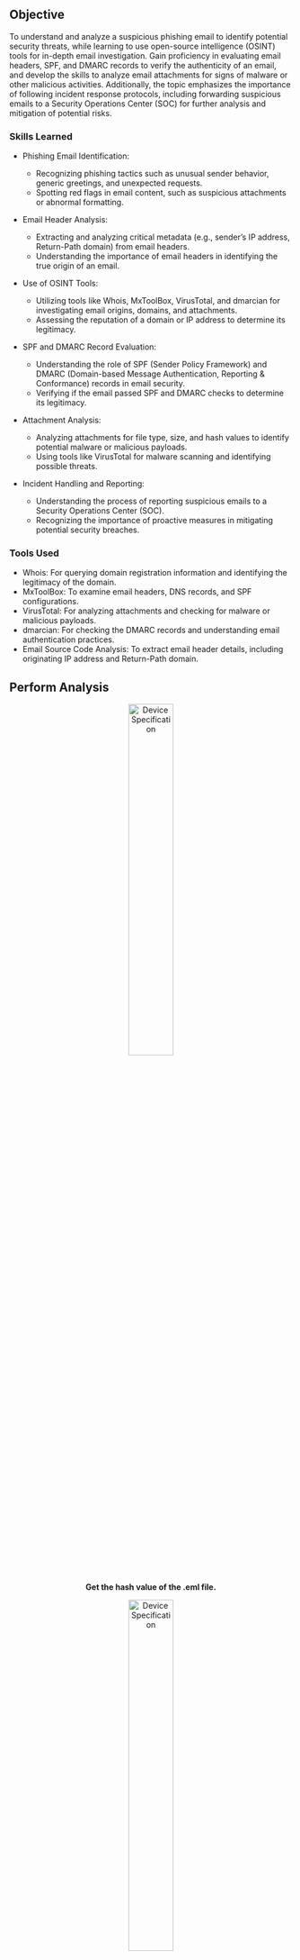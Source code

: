 ## Objective

To understand and analyze a suspicious phishing email to identify potential security threats, while learning to use open-source intelligence (OSINT) tools for in-depth email investigation. Gain proficiency in evaluating email headers, SPF, and DMARC records to verify the authenticity of an email, and develop the skills to analyze email attachments for signs of malware or other malicious activities. Additionally, the topic emphasizes the importance of following incident response protocols, including forwarding suspicious emails to a Security Operations Center (SOC) for further analysis and mitigation of potential risks.

### Skills Learned

- Phishing Email Identification:
  - Recognizing phishing tactics such as unusual sender behavior, generic greetings, and unexpected requests.
  - Spotting red flags in email content, such as suspicious attachments or abnormal formatting.

- Email Header Analysis:
  - Extracting and analyzing critical metadata (e.g., sender’s IP address, Return-Path domain) from email headers.
  - Understanding the importance of email headers in identifying the true origin of an email.

 - Use of OSINT Tools:
   - Utilizing tools like Whois, MxToolBox, VirusTotal, and dmarcian for investigating email origins, domains, and attachments.
   - Assessing the reputation of a domain or IP address to determine its legitimacy.

 - SPF and DMARC Record Evaluation:
   - Understanding the role of SPF (Sender Policy Framework) and DMARC (Domain-based Message Authentication, Reporting & Conformance) records in email security.
   - Verifying if the email passed SPF and DMARC checks to determine its legitimacy.

 - Attachment Analysis:
   - Analyzing attachments for file type, size, and hash values to identify potential malware or malicious payloads.
   - Using tools like VirusTotal for malware scanning and identifying possible threats.

 - Incident Handling and Reporting:
   - Understanding the process of reporting suspicious emails to a Security Operations Center (SOC).
   - Recognizing the importance of proactive measures in mitigating potential security breaches.

### Tools Used

- Whois: For querying domain registration information and identifying the legitimacy of the domain.
- MxToolBox: To examine email headers, DNS records, and SPF configurations.
- VirusTotal: For analyzing attachments and checking for malware or malicious payloads.
- dmarcian: For checking the DMARC records and understanding email authentication practices.
- Email Source Code Analysis: To extract email header details, including originating IP address and Return-Path domain.

## Perform Analysis

<p align="center">
<img src="https://imgur.com/mzloYSY.png" height="40%" width="40%" alt="Device Specification"/>
<br/>
<b>Get the hash value of the .eml file.</b>
<br/>

<p align="center">
<img src="https://imgur.com/8s5RVR7.png" height="40%" width="40%" alt="Device Specification"/>
<br/>
<b>Open the extrated .eml file to see what's the email content.</b>
<br/>

<p align="center">
<img src="https://imgur.com/gK4B43q.png" height="40%" width="40%" alt="Device Specification"/>
<br/>
<b>Open the extrated .eml file to text editor.</b>
<br/>

<p align="center">
<img src="https://imgur.com/x9AaNFN.png" height="40%" width="40%" alt="Device Specification"/>
<br/>
<b>Extraction of the .eml for IOCs.</b>
<br/>

<p align="center">
<img src="https://imgur.com/QMCTZ6A.png" height="40%" width="40%" alt="Device Specification"/>
<br/>
<b>Originating IP Address.</b>
<br/>

<p align="center">
<img src="https://imgur.com/4I7ibCi.png" height="40%" width="40%" alt="Device Specification"/>
<br/>
<b>Owner of the Originating IP Address.</b>
<br/>

<p align="center">
<img src="https://imgur.com/zA1TGgB.png" height="40%" width="40%" alt="Device Specification"/>
<br/>
<b>SPF record for the Return-Path domain.</b>
<br/>

<p align="center">
<img src="https://imgur.com/MlDzBO1.png" height="40%" width="40%" alt="Device Specification"/>
<br/>
<b>DMARC record for the Return-Path domain.</b>
<br/>

<p align="center">
<img src="https://imgur.com/fe3Xz3a.png" height="40%" width="40%" alt="Device Specification"/>
<br/>
<b>Attachment Analysis.</b>
<br/>

<p align="center">
<img src="https://imgur.com/lCQ4MLS.png" height="40%" width="40%" alt="Device Specification"/>
<br/>
<b>File Repuation. Indicating that Majority of vendors flag as malicious.</b>
<br/>

## Outcome

- Improved Email Security Awareness:
  - Identify phishing attempts effectively and take proactive steps to prevent them.
  - Enhanced understanding of how email security protocols (SPF, DMARC) help protect against spoofing and phishing attacks.
 
- Hands-on Experience with Cybersecurity Tools:
  - Gaining practical experience with OSINT tools to investigate and validate suspicious communications in real-world scenarios.
 
- Effective Use of Incident Response Protocols:
  - Understand the importance of working with a SOC and following organizational protocols when encountering potential threats.

- Practical Understanding of Attachment Threats:
  - Evaluate email attachments for signs of malware to prevent possible infections.

- Real-World Application of Cybersecurity Concepts:
  - By engaging in a practical challenge, apply cybersecurity concepts such as phishing identification, email header analysis, and attachment investigation, to prepare for real-world cybersecurity tasks.

## Acknowledgements
- [TryHackMe - The Greenholt Phish](https://tryhackme.com/r/room/phishingemails5fgjlzxc)
- [Whois](https://www.whois.com/whois/)
- [MxToolBox](https://mxtoolbox.com/SuperTool.aspx)
- [VirusTotal](https://www.virustotal.com/gui/home/search)
- [dmarcian](https://dmarcian.com/dmarc-inspector/)
